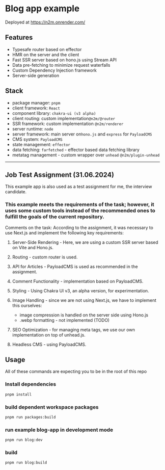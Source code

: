 # Blog app example

Deployed at https://n2m.onrender.com/

## Features
- Typesafe router based on effector
- HMR on the server and the client
- Fast SSR server based on hono.js using Stream API
- Data pre-fetching to minimize request waterfalls
- Custom Dependency Injection framework
- Server-side generation


## Stack
- package manager: `pnpm`
- client framework: `React`
- component library: `chakra-ui (v3 alpha)`
- client routing: custom implementation`@n2m/@router`
- SSR framework: custom implementation `@n2m/renderer`
- server runtime: `node`
- server framework: main server on`hono.js` and `express` for `PayloadCMS`
- CMS system: `PayloadCMS`
- state management: `effector`
- data fetching: `farfetched` - effector based data fetching library
- metatag management - custom wrapper over `unhead` `@n2m/plugin-unhead`

---
## Job Test Assignment (31.06.2024)
This example app is also used as a test assignment for me, the interview candidate.

### This example meets the requirements of the task; however, it uses some custom tools instead of the recommended ones to fulfill the goals of the current repository.

Comments on the task:
According to the assignment, it was necessary to use Next.js and implement the following key requirements:

1. Server-Side Rendering - Here, we are using a custom SSR server based on Vite and Hono.js.

2. Routing - custom router is used.

3. API for Articles - PayloadCMS is used as recommended in the assignment.

4. Comment Functionality - implementation based on PayloadCMS.

5. Styling - Using Chakra UI v3, an alpha version, for experimentation.

6. Image Handling - since we are not using Next.js, we have to implement this ourselves:
   - image compression is handled on the server side using Hono.js
   - .webp formatting - not implemented (TODO)
7. SEO Optimization - for managing meta tags, we use our own implementation on top of unhead.js.

8. Headless CMS - using PayloadCMS.



## Usage

All of these commands are expecting you to be in the root of this repo

### Install dependencies
```bash
pnpm install
```

### build dependent workspace packages
```bash
pnpm run packages:build
```

### run example blog-app in development mode
```bash
pnpm run blog:dev
```

### build
```bash
pnpm run blog:build
```


